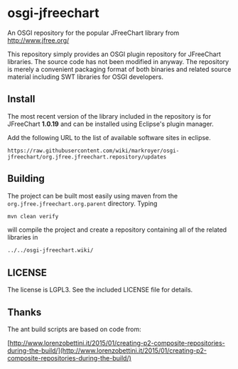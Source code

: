 # osgi-jfreechart

An OSGI repository for the popular JFreeChart library from http://www.jfree.org/

This repository simply provides an OSGI plugin repository for
JFreeChart libraries.  The source code has not been modified in
anyway. The repository is merely a convenient packaging format of both
binaries and related source material including SWT libraries for OSGI
developers.

## Install

The most recent version of the library included in the repository is
for JFreeChart **1.0.19** and can be installed using Eclipse's plugin
manager.

Add the following URL to the list of available software sites in
eclipse.

```
https://raw.githubusercontent.com/wiki/markroyer/osgi-jfreechart/org.jfree.jfreechart.repository/updates
```

## Building

The project can be built most easily using maven from the
`org.jfree.jfreechart.org.parent` directory. Typing

```bash
mvn clean verify
```

will compile the project and create a repository containing all of the
related libraries in

```bash
../../osgi-jfreechart.wiki/
```

## LICENSE

The license is LGPL3.  See the included LICENSE file for details.

## Thanks

The ant build scripts are based on code from:

[http://www.lorenzobettini.it/2015/01/creating-p2-composite-repositories-during-the-build/](http://www.lorenzobettini.it/2015/01/creating-p2-composite-repositories-during-the-build/)



<!--  LocalWords:  osgi jfreechart JFreeChart SWT mvn LGPL
 -->
